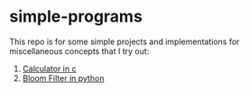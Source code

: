 # simple-programs

This repo is for some simple projects and implementations for miscellaneous concepts that I try out:
1. [Calculator in c](https://github.com/abhiknowswhy/simple-programs/tree/main/calculator%20in%20c)
2. [Bloom Filter in python](https://github.com/abhiknowswhy/simple-programs/tree/main/Bloom%20filters)

